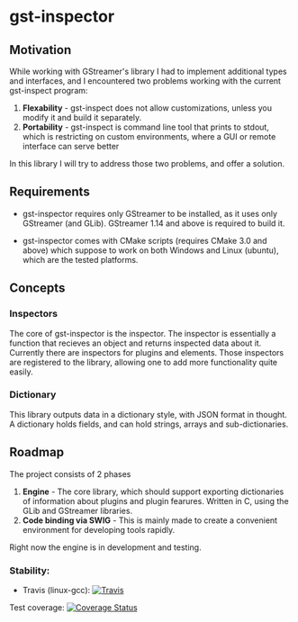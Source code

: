 # gst-inspector

## Motivation

While working with GStreamer's library I had to implement additional types and interfaces, and I encountered two problems working with the current gst-inspect program:

1. **Flexability** - gst-inspect does not allow customizations, unless you modify it and build it separately.
2. **Portability** - gst-inspect is command line tool that prints to stdout, which is restricting on custom environments, where a GUI or remote interface can serve better

In this library I will try to address those two problems, and offer a solution.

## Requirements

- gst-inspector requires only GStreamer to be installed, as it uses only GStreamer (and GLib). GStreamer 1.14 and above is required to build it.

- gst-inspector comes with CMake scripts (requires CMake 3.0 and above) which suppose to work on both Windows and Linux (ubuntu), which are the tested platforms.

## Concepts

### Inspectors

The core of gst-inspector is the inspector. The inspector is essentially a function that recieves an object and returns inspected data about it. Currently there are inspectors for plugins and elements. Those inspectors are registered to the library, allowing one to add more functionality quite easily.

### Dictionary

This library outputs data in a dictionary style, with JSON format in thought. A dictionary holds fields, and can hold strings, arrays and sub-dictionaries.

## Roadmap

The project consists of 2 phases

1. **Engine** - The core library, which should support exporting dictionaries of information about plugins and plugin fearures. Written in C, using the GLib and GStreamer libraries.
2. **Code binding via SWIG** - This is mainly made to create a convenient environment for developing tools rapidly.

Right now the engine is in development and testing.

### Stability:
- Travis (linux-gcc): [![Travis](https://travis-ci.org/noamotto/gst-inspector.svg?branch=master)](https://travis-ci.org/noamotto/gst-inspector)

Test coverage: [![Coverage Status](https://coveralls.io/repos/github/noamotto/gst-inspector/badge.svg?branch=master)](https://coveralls.io/github/noamotto/gst-inspector?branch=master)
